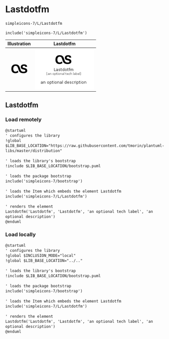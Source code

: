 # Lastdotfm


```text
simpleicons-7/L/Lastdotfm
```

```text
include('simpleicons-7/L/Lastdotfm')
```



| Illustration | Lastdotfm |
| :---: | :---: |
| ![illustration for Illustration](../../simpleicons-7/L/Lastdotfm.png) | ![illustration for Lastdotfm](../../simpleicons-7/L/Lastdotfm.Local.png) |




## Lastdotfm

### Load remotely
```plantuml
@startuml
' configures the library
!global $LIB_BASE_LOCATION="https://raw.githubusercontent.com/tmorin/plantuml-libs/master/distribution"

' loads the library's bootstrap
!include $LIB_BASE_LOCATION/bootstrap.puml

' loads the package bootstrap
include('simpleicons-7/bootstrap')

' loads the Item which embeds the element Lastdotfm
include('simpleicons-7/L/Lastdotfm')

' renders the element
Lastdotfm('Lastdotfm', 'Lastdotfm', 'an optional tech label', 'an optional description')
@enduml
```

### Load locally
```plantuml
@startuml
' configures the library
!global $INCLUSION_MODE="local"
!global $LIB_BASE_LOCATION="../.."

' loads the library's bootstrap
!include $LIB_BASE_LOCATION/bootstrap.puml

' loads the package bootstrap
include('simpleicons-7/bootstrap')

' loads the Item which embeds the element Lastdotfm
include('simpleicons-7/L/Lastdotfm')

' renders the element
Lastdotfm('Lastdotfm', 'Lastdotfm', 'an optional tech label', 'an optional description')
@enduml
```

